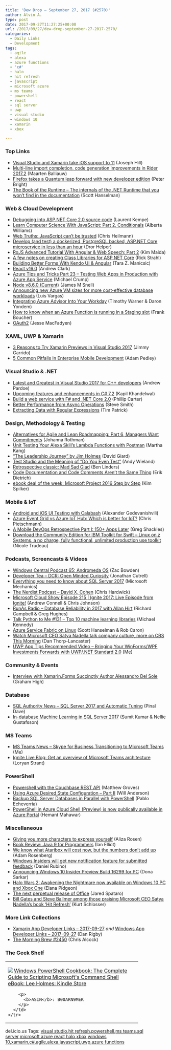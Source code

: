 ```yaml
---
title: 'Dew Drop – September 27, 2017 (#2570)'
author: Alvin A.
type: post
date: 2017-09-27T11:27:25+00:00
url: /2017/09/27/dew-drop-september-27-2017-2570/
categories:
  - Daily Links
  - Development
tags:
  - agile
  - alexa
  - azure functions
  - 'c#'
  - halo
  - hit refresh
  - javascript
  - microsoft azure
  - ms teams
  - powershell
  - react
  - sql server
  - uwp
  - visual studio
  - windows 10
  - xamarin
  - xbox

---
```

### <a name="top"></a>Top Links

  * <a href="https://blogs.msdn.microsoft.com/visualstudio/2017/09/26/visual-studio-and-xamarin-take-ios-support-to-11/" target="_blank">Visual Studio and Xamarin take iOS support to 11</a> (Joseph Hill)
  * <a href="https://blog.jetbrains.com/dotnet/2017/09/26/multi-line-import-completion-code-generation-improvements-rider-2017-2/" target="_blank">Multi-line import completion, code generation improvements in Rider 2017.2</a> (Maarten Balliauw)
  * <a href="https://arstechnica.com/gadgets/2017/09/firefox-takes-a-quantum-leap-forward-with-new-developer-edition/" target="_blank">Firefox takes a Quantum leap forward with new developer edition</a> (Peter Bright)
  * <a href="http://feeds.hanselman.com/~/461858640/0/scotthanselman~The-Book-of-the-Runtime-The-internals-of-the-NET-Runtime-that-you-wont-find-in-the-documentation.aspx" target="_blank">The Book of the Runtime &#8211; The internals of the .NET Runtime that you won&#8217;t find in the documentation</a> (Scott Hanselman)



### <a name="web"></a>Web & Cloud Development

  * <a href="http://feedproxy.google.com/~r/laurentkempe/~3/UXhiQVs45P4/" target="_blank">Debugging into ASP.NET Core 2.0 source code</a> (Laurent Kempe)
  * <a href="https://code.tutsplus.com/tutorials/learn-computer-science-with-javascript-part-2-conditionals--cms-29316" target="_blank">Learn Computer Science With JavaScript: Part 2, Conditionals</a> (Alberta Williams)
  * <a href="https://christianheilmann.com/2017/09/26/web-truths-javascript-cant-be-trusted/" target="_blank">Web Truths: JavaScript can’t be trusted</a> (Chris Heilmann)
  * <a href="https://helpercode.com/2017/09/26/develop-and-test-a-dockerized-postgresql-backed-asp-net-core-microservice-in-less-than-an-hour/" target="_blank">Develop (and test) a dockerized, PostgreSQL backed, ASP.NET Core microservice in less than an hour</a> (Dror Helper)
  * <a href="https://auth0.com/blog/rxjs-advanced-tutorial-with-angular-web-speech-part-2/" target="_blank">RxJS Advanced Tutorial With Angular & Web Speech: Part 2</a> (Kim Maida)
  * <a href="http://feedproxy.google.com/~r/RickStrahl/~3/i8BbEhBGwCA/A-few-notes-on-creating-Class-Libraries-for-ASPNET-Core" target="_blank">A few notes on creating Class Libraries for ASP.NET Core</a> (Rick Strahl)
  * <a href="https://developer.telerik.com/products/kendo-ui/building-better-forms-kendo-ui-angular/" target="_blank">Building Better Forms With Kendo UI & Angular</a> (Tara Z. Manicsic)
  * <a href="https://facebook.github.io/react/blog/2017/09/26/react-v16.0.html" target="_blank">React v16.0</a> (Andrew Clark)
  * <a href="https://www.michaelcrump.net/azure-tips-and-tricks23/" target="_blank">Azure Tips and Tricks Part 23 &#8211; Testing Web Apps in Production with Azure App Service</a> (Michael Crump)
  * <a href="https://nodejs.org/en/blog/release/v8.6.0" target="_blank">Node v8.6.0 (Current)</a> (James M Snell)
  * <a href="https://azure.microsoft.com/blog/announcing-new-azure-vm-sizes-for-more-cost-effective-database-workloads/" target="_blank">Announcing new Azure VM sizes for more cost-effective database workloads</a> (Luis Vargas)
  * <a href="https://blogs.msdn.microsoft.com/mvpawardprogram/2017/09/26/integrating-azure-advisor/" target="_blank">Integrating Azure Advisor Into Your Workday</a> (Timothy Warner & Daron Yondem)
  * <a href="http://www.frankysnotes.com/2017/09/how-to-know-when-azure-function-is.html" target="_blank">How to know when an Azure Function is running in a Staging slot</a> (Frank Boucher)
  * <a href="https://risingj.com/blog/archives" target="_blank">OAuth2</a> (Jesse MacFadyen)



### <a name="silverlight"></a>XAML, UWP & Xamarin

  * <a href="https://blog.xamarin.com/3-reasons-to-try-visual-studio-2017-version-15-4-previews/" target="_blank">3 Reasons to Try Xamarin Previews in Visual Studio 2017</a> (Jimmy Garrido)
  * <a href="https://xamarinhelp.com/5-pitfalls-common-enterprise-mobile-development/" target="_blank">5 Common Pitfalls In Enterprise Mobile Development</a> (Adam Pedley)



### <a name="dotnet"></a>Visual Studio & .NET

  * <a href="https://blogs.msdn.microsoft.com/vcblog/2017/09/26/16905/" target="_blank">Latest and Greatest in Visual Studio 2017 for C++ developers</a> (Andrew Pardoe)
  * <a href="http://www.techcartnow.com/upcoming-features-and-enhancements-in-c-sharp-7-2/" target="_blank">Upcoming features and enhancements in C# 7.2</a> (Kapil Khandelwal)
  * <a href="https://blogs.msdn.microsoft.com/dotnet/2017/09/26/build-a-web-service-with-f-and-net-core-2-0/" target="_blank">Build a web service with F# and .NET Core 2.0</a> (Phillip Carter)
  * <a href="https://ardalis.com/better-performance-from-async-operations" target="_blank">Better Performance from Async Operations</a> (Steve Smith)
  * <a href="https://visualstudiomagazine.com/articles/2017/09/01/extracting-data.aspx" target="_blank">Extracting Data with Regular Expressions</a> (Tim Patrick)



### <a name="design"></a>Design, Methodology & Testing

  * <a href="http://feedproxy.google.com/~r/ManagingProductDevelopment/~3/9CkBK3wcwBk/" target="_blank">Alternatives for Agile and Lean Roadmapping: Part 6, Managers Want Commitments</a> (Johanna Rothman)
  * <a href="https://developer.amazon.com/blogs/alexa/post/376ae389-fab4-491c-b26a-bb2b0fba07bd/unit-testing-your-alexa-skill-s-lambda-functions-with-postman" target="_blank">Unit Testing Your Alexa Skill&#8217;s Lambda Functions with Postman</a> (Martha Kang)
  * <a href="http://davidgiard.com/2017/09/26/TheLeadershipJourneyByJimHolmes.aspx" target="_blank">&#8220;The Leadership Journey&#8221; by Jim Holmes</a> (David Giard)
  * <a href="http://www.telerik.com/blogs/test-studio-and-the-meaning-of-do-you-even-test" target="_blank">Test Studio and the Meaning of “Do You Even Test”</a> (Andy Wieland)
  * <a href="https://www.benlinders.com/2017/retrospective-classic-mad-sad-glad/" target="_blank">Retrospective classic: Mad Sad Glad</a> (Ben Linders)
  * <a href="http://feedproxy.google.com/~r/SubMain/~3/BgSa8Ug3nHM/" target="_blank">Code Documentation and Code Comments Aren’t the Same Thing</a> (Erik Dietrich)
  * <a href="https://blogs.msdn.microsoft.com/microsoft_press/2017/09/26/ebook-deal-of-the-week-microsoft-project-2016-step-by-step-2/" target="_blank">ebook deal of the week: Microsoft Project 2016 Step by Step</a> (Kim Spilker)



### <a name="mobile"></a>Mobile & IoT

  * <a href="https://www.toptal.com/mobile/android-ios-ui-testing-calabash" target="_blank">Android and iOS UI Testing with Calabash</a> (Alexander Gedevanishvili)
  * <a href="https://buildazure.com/2017/09/26/azure-event-grid-vs-azure-iot-hub-which-is-better-for-iot/" target="_blank">Azure Event Grid vs Azure IoT Hub: Which is better for IoT?</a> (Chris Pietschmann)
  * <a href="http://gregshackles.com/a-mobile-devops-retrospective-part-i-150-apps-later/" target="_blank">A Mobile DevOps Retrospective Part I: 150+ Apps Later</a> (Greg Shackles)
  * <a href="https://developer.ibm.com/swift/2017/09/26/ibm-toolkit-swift-linux-z-systems-community-edition-no-charge-fully-functional-unlimited-production-use/" target="_blank">Download the Community Edition for IBM Toolkit for Swift – Linux on z Systems, a no charge, fully functional, unlimited production use toolkit</a> (Nicole Trudeau)



### <a name="podcasts"></a>Podcasts, Screencasts & Videos

  * <a href="http://feedproxy.google.com/~r/wmexperts/~3/GLSypj5euYw/windows-central-podcast-65" target="_blank">Windows Central Podcast 65: Andromeda OS</a> (Zac Bowden)
  * <a href="http://developertea.simplecast.fm/0d0b9009" target="_blank">Developer Tea &#8211; DCR: Open Minded Curiosity</a> (Jonathan Cutrell)
  * <a href="http://www.youtube.com/watch?v=4xqATlX4yoY" target="_blank">Everything you need to know about SQL Server 2017</a> (Microsoft Mechanics)
  * <a href="http://nerdist.nerdistind.libsynpro.com/david-x-cohen" target="_blank">The Nerdist Podcast &#8211; David X. Cohen</a> (Chris Hardwick)
  * <a href="http://feeds.microsoftcloudshow.com/~r/microsoftcloudshowepisodes/~3/AJVbSmkiBTg/215-ignite-2017-live-episode-from-ignite" target="_blank">Microsoft Cloud Show Episode 215 | Ignite 2017: Live Episode from Ignite!</a> (Andrew Connell & Chris Johnson)
  * <a href="http://feedproxy.google.com/~r/RunaAsRadioWma/~3/KoPWNgogX8M/default.aspx" target="_blank">RunAs Radio &#8211; Database Reliability in 2017 with Allan Hirt</a> (Richard Campbell & Greg Hughes)
  * <a href="https://talkpython.fm/episodes/show/131/top-10-machine-learning-libraries" target="_blank">Talk Python to Me #131 &#8211; Top 10 machine learning libraries</a> (Michael Kennedy)
  * <a href="https://channel9.msdn.com/Shows/Azure-Friday/Azure-Service-Fabric-for-Linux?WT.mc_id=DX_MVP4025064" target="_blank">Azure Service Fabric on Linux</a> (Scott Hanselman & Rob Caron)
  * <a href="http://feedproxy.google.com/~r/wmexperts/~3/Vesgjc4cg6M/watch-microsoft-ceo-satya-nadella-talk-company-culture-more-cbs-morning" target="_blank">Watch Microsoft CEO Satya Nadella talk company culture, more on CBS This Morning</a> (Dan Thorp-Lancaster)
  * <a href="http://www.uwpapp.tips/2017/09/uwp-app-tips-recommended-video-bringing.html" target="_blank">UWP App Tips Recommended Video &#8211; Bringing Your WinForms/WPF Investments Forwards with UWP/.NET Standard 2.0</a> (Me)



### <a name="events"></a>Community & Events

  * <a href="https://www.syncfusion.com/blogs/post/interview-with-xamarin-forms-succinctly-author-alessandro-del-sole.aspx" target="_blank">Interview with Xamarin.Forms Succinctly Author Alessandro Del Sole</a> (Graham High)



### <a name="sql"></a>Database

  * <a href="https://blog.sqlauthority.com/2017/09/27/sql-authority-news-sql-server-2017-automatic-tuning/" target="_blank">SQL Authority News – SQL Server 2017 and Automatic Tuning</a> (Pinal Dave)
  * <a href="https://blogs.technet.microsoft.com/dataplatforminsider/2017/09/26/in-database-machine-learning-in-sql-server-2017/" target="_blank">In-database Machine Learning in SQL Server 2017</a> (Sumit Kumar & Nellie Gustafsson)



### MS Teams<a name="sp"></a>

  * <a href="http://www.msteams.tips/2017/09/ms-teams-news-skype-for-business.html" target="_blank">MS Teams News &#8211; Skype for Business Transitioning to Microsoft Teams</a> (Me)
  * <a href="https://www.loryanstrant.com/2017/09/27/ignite-live-blog-get-an-overview-of-microsoft-teams-architecture/" target="_blank">Ignite Live Blog: Get an overview of Microsoft Teams architecture</a> (Loryan Strant)



### <a name="ps"></a>PowerShell

  * <a href="http://feedproxy.google.com/~r/CrossCuttingConcerns/~3/uD0Il13Pd_4/Powershell-Couchbase-REST-API" target="_blank">Powershell with the Couchbase REST API</a> (Matthew Groves)
  * <a href="https://powershell.org/2017/09/26/using-azure-desired-state-configuration-part-ii/" target="_blank">Using Azure Desired State Configuration &#8211; Part II</a> (Will Anderson)
  * <a href="http://feedproxy.google.com/~r/MSSQLTips-LatestSqlServerTips/~3/vr3VBhC3DgM/tip.asp" target="_blank">Backup SQL Server Databases in Parallel with PowerShell</a> (Pablo Echeverria)
  * <a href="https://blogs.msdn.microsoft.com/powershell/2017/09/26/powershell-in-azure-cloud-shell-preview-is-now-publically-available-in-azure-portal/" target="_blank">PowerShell in Azure Cloud Shell (Preview) is now publically available in Azure Portal</a> (Hemant Mahawar)



### <a name="misc"></a>Miscellaneous

  * <a href="http://blog.twitter.com/official/en_us/topics/product/2017/Giving-you-more-characters-to-express-yourself.html" target="_blank">Giving you more characters to express yourself</a> (Aliza Rosen)
  * <a href="http://www.i-programmer.info/bookreviews/23-java/11160-java-9-for-programmers.html" target="_blank">Book Review: Java 9 for Programmers</a> (Ian Elliot)
  * <a href="http://feeds.mashable.com/~r/Mashable/~3/Uo2VuYsNqAA/" target="_blank">We know what Ataribox will cost now, but the numbers don&#8217;t add up</a> (Adam Rosenberg)
  * <a href="http://feedproxy.google.com/~r/wmexperts/~3/oaa3u4_QraQ/windows-insiders-notification-feature-feedback" target="_blank">Windows Insiders will get new notification feature for submitted feedback</a> (Daniel Rubino)
  * <a href="http://blogs.windows.com/windowsexperience/2017/09/26/announcing-windows-10-insider-preview-build-16299-pc/?WT.mc_id=DX_MVP4025064" target="_blank">Announcing Windows 10 Insider Preview Build 16299 for PC</a> (Dona Sarkar)
  * <a href="http://blogs.windows.com/windowsexperience/2017/09/26/halo-wars-2-awakening-nightmare-now-available-windows-10-pc-xbox-one/?WT.mc_id=DX_MVP4025064" target="_blank">Halo Wars 2: Awakening the Nightmare now available on Windows 10 PC and Xbox One</a> (Elana Pidgeon)
  * <a href="https://blogs.office.com/en-us/2017/09/26/the-next-perpetual-release-of-office/" target="_blank">The next perpetual release of Office</a> (Jared Spataro)
  * <a href="https://www.geekwire.com/2017/bill-gates-steve-ballmer-among-praising-microsoft-ceo-satya-nadellas-book-hit-refresh/" target="_blank">Bill Gates and Steve Ballmer among those praising Microsoft CEO Satya Nadella’s book ‘Hit Refresh’</a> (Kurt Schlosser)



### <a name="links"></a>More Link Collections

  * <a href="https://www.allaboutxamarin.com/2017/09/xamarin-app-developer-links-2017-09-27/" target="_blank">Xamarin App Developer Links &#8211; 2017-09-27</a> _and_ <a href="https://www.windowsappdev.com/2017/09/windows-app-developer-links-2017-09-27/" target="_blank">Windows App Developer Links &#8211; 2017-09-27</a> (Dan Rigby)
  * <a href="http://feedproxy.google.com/~r/ReflectivePerspective/~3/kwCh5_lKYbQ/" target="_blank">The Morning Brew #2450</a> (Chris Alcock)



### <a name="shelf"></a>The Geek Shelf

<div class="wlWriterEditableSmartContent" id="scid:7dc1bd33-94bd-46fd-a20b-0131235bcd47:fa0a52aa-2909-4513-bf13-d2a745a06c8f" style="margin: 0px; padding: 0px; float: none; display: inline;">
  <table cellspacing="0" cellpadding="2" width="400" border="0" unselectable="on">
    <tr>
      <td valign="top" width="400">
        <p>
          <a title="Windows PowerShell Cookbook: The Complete Guide to Scripting Microsoft&#39;s Command Shell eBook: Lee Holmes: Kindle Store" href="http://www.amazon.com/exec/obidos/ASIN/B00ARN9MEK/amavin-20"><img data-recalc-dims="1" decoding="async" src="https://i0.wp.com/images-na.ssl-images-amazon.com/images/I/51MtlVpXnvL._AC_US218_.jpg?w=660&#038;ssl=1" border="0" align="left" style="float:left" />Windows PowerShell Cookbook: The Complete Guide to Scripting Microsoft's Command Shell eBook: Lee Holmes: Kindle Store</a>
        </p>
        
        <p>
          <b>ASIN</b>: B00ARN9MEK
        </p>
      </td>
    </tr>
  </table>
</div>



<div class="wlWriterEditableSmartContent" id="scid:77ECF5F8-D252-44F5-B4EB-D463C5396A79:e719d26f-bc3c-4851-a82c-bf51e29d121f" style="margin: 0px; padding: 0px; float: none; display: inline;">
  del.icio.us Tags: <a href="http://del.icio.us/popular/visual+studio" rel="tag">visual studio</a>,<a href="http://del.icio.us/popular/hit+refresh" rel="tag">hit refresh</a>,<a href="http://del.icio.us/popular/powershell" rel="tag">powershell</a>,<a href="http://del.icio.us/popular/ms+teams" rel="tag">ms teams</a>,<a href="http://del.icio.us/popular/sql+server" rel="tag">sql server</a>,<a href="http://del.icio.us/popular/microsoft+azure" rel="tag">microsoft azure</a>,<a href="http://del.icio.us/popular/react" rel="tag">react</a>,<a href="http://del.icio.us/popular/halo" rel="tag">halo</a>,<a href="http://del.icio.us/popular/xbox" rel="tag">xbox</a>,<a href="http://del.icio.us/popular/windows+10" rel="tag">windows 10</a>,<a href="http://del.icio.us/popular/xamarin" rel="tag">xamarin</a>,<a href="http://del.icio.us/popular/c%23" rel="tag">c#</a>,<a href="http://del.icio.us/popular/agile" rel="tag">agile</a>,<a href="http://del.icio.us/popular/alexa" rel="tag">alexa</a>,<a href="http://del.icio.us/popular/javascript" rel="tag">javascript</a>,<a href="http://del.icio.us/popular/uwp" rel="tag">uwp</a>,<a href="http://del.icio.us/popular/azure+functions" rel="tag">azure functions</a>
</div>